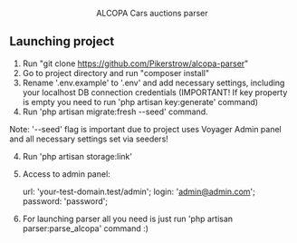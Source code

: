 <p align="center">ALCOPA Cars auctions parser</p>


## Launching project

1. Run "git clone https://github.com/Pikerstrow/alcopa-parser"
2. Go to project directory and run "composer install"
2. Rename '.env.example' to '.env' and add necessary settings, including your localhost DB connection credentials (IMPORTANT! If key property is empty you need to run 'php artisan key:generate' command)
3. Run 'php artisan migrate:fresh --seed' command.

Note: '--seed' flag is important due to project uses Voyager Admin panel and all necessary settings set via seeders!

4. Run 'php artisan storage:link'

5. Access to admin panel:

    url: 'your-test-domain.test/admin';
    login: 'admin@admin.com';
    password: 'password';
    
6. For launching parser all you need is just run 'php artisan parser:parse_alcopa' command :)
    
    
    


